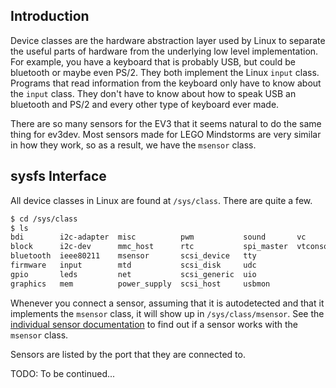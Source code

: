 ## Introduction

Device classes are the hardware abstraction layer used by Linux to separate the useful parts of hardware from the underlying low level implementation. For example, you have a keyboard that is probably USB, but could be bluetooth or maybe even PS/2. They both implement the Linux ```input``` class. Programs that read information from the keyboard only have to know about the ```input``` class. They don't have to know about how to speak USB an bluetooth and PS/2 and every other type of keyboard ever made.

There are so many sensors for the EV3 that it seems natural to do the same thing for ev3dev. Most sensors made for LEGO Mindstorms are very similar in how they work, so as a result, we have the ```msensor``` class.

## sysfs Interface

All device classes in Linux are found at ```/sys/class```. There are quite a few.

```bash
$ cd /sys/class
$ ls
bdi        i2c-adapter  misc          pwm           sound       vc
block      i2c-dev      mmc_host      rtc           spi_master  vtconsole
bluetooth  ieee80211    msensor       scsi_device   tty
firmware   input        mtd           scsi_disk     udc
gpio       leds         net           scsi_generic  uio
graphics   mem          power_supply  scsi_host     usbmon
```

Whenever you connect a sensor, assuming that it is autodetected and that it implements the ```msensor``` class, it will show up in ```/sys/class/msensor```. See the [individual sensor documentation](Using-Sensors#wiki-list-of-sensors) to find out if a sensor works with the ```msensor``` class.

Sensors are listed by the port that they are connected to.

TODO: To be continued...

